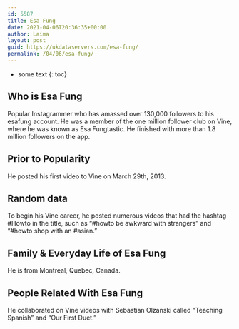 ```yaml
---
id: 5587
title: Esa Fung
date: 2021-04-06T20:36:35+00:00
author: Laima
layout: post
guid: https://ukdataservers.com/esa-fung/
permalink: /04/06/esa-fung/
---
```


* some text
{: toc}


## Who is Esa Fung
                  
                  
                  
Popular Instagrammer who has amassed over 130,000 followers to his esafung account. He was a member of the one million follower club on Vine, where he was known as Esa Fungtastic. He finished with more than 1.8 million followers on the app.
                  
              
            
              
            
                
                
                
## Prior to Popularity
                  
                  
                  
He posted his first video to Vine on March 29th, 2013.
                  
              
            
              
            
                
                
                
## Random data
                  
                  
                  
To begin his Vine career, he posted numerous videos that had the hashtag #Howto in the title, such as &#8220;#howto be awkward with strangers&#8221; and &#8220;#howto shop with an #asian.&#8221;
                  
              
            
              
            
                
                
                
## Family & Everyday Life of Esa Fung
                  
                  
                  
He is from Montreal, Quebec, Canada.
                  
              
            
              
            
                
                
                
## People Related With Esa Fung
                  
                  
                  
He collaborated on Vine videos with Sebastian Olzanski called &#8220;Teaching Spanish&#8221; and &#8220;Our First Duet.&#8221;
                  
              
            
              
            
                
              
            
              
              
            
            
              
            
          
          
          
